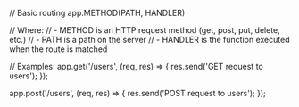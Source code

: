 // Basic routing
app.METHOD(PATH, HANDLER)

// Where:
// - METHOD is an HTTP request method (get, post, put, delete, etc.)
// - PATH is a path on the server
// - HANDLER is the function executed when the route is matched

// Examples:
app.get('/users', (req, res) => {
  res.send('GET request to users');
});

app.post('/users', (req, res) => {
  res.send('POST request to users');
});